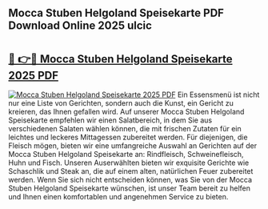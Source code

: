 ## Mocca Stuben Helgoland Speisekarte PDF Download Online 2025 ulcic

# <h2><a href="http://gcchukh.nevu.top/?p=Mocca+Stuben+Helgoland+Speisekarte">🔗 👉🔴 Mocca Stuben Helgoland Speisekarte 2025 PDF</a></h2>

[![Mocca Stuben Helgoland Speisekarte 2025 PDF](https://i.imgur.com/dBaPXMq.png)](http://gcchukh.nevu.top/?p=Mocca+Stuben+Helgoland+Speisekarte)
Ein Essensmenü ist nicht nur eine Liste von Gerichten, sondern auch die Kunst, ein Gericht zu kreieren, das Ihnen gefallen wird. Auf unserer Mocca Stuben Helgoland Speisekarte empfehlen wir einen Salatbereich, in dem Sie aus verschiedenen Salaten wählen können, die mit frischen Zutaten für ein leichtes und leckeres Mittagessen zubereitet werden. Für diejenigen, die Fleisch mögen, bieten wir eine umfangreiche Auswahl an Gerichten auf der Mocca Stuben Helgoland Speisekarte an: Rindfleisch, Schweinefleisch, Huhn und Fisch. Unseren Auserwählten bieten wir exquisite Gerichte wie Schaschlik und Steak an, die auf einem alten, natürlichen Feuer zubereitet werden. Wenn Sie sich nicht entscheiden können, was Sie von der Mocca Stuben Helgoland Speisekarte wünschen, ist unser Team bereit zu helfen und Ihnen einen komfortablen und angenehmen Service zu bieten.
